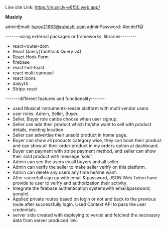 Live site Link: https://musicly-e6f50.web.app/

**Musicly**

adminEmail: harov21663@rubeshi.com adminPassword: Abcdef1@

-------using external packages or frameworks, libraries--------

- react-router-dom 
- React Query(TanStack Query v4) 
- React Hook Form 
- firebase 
- react-hot-toast 
- react multi carousel 
- react icons 
- daisyUi 
- Stripe-react

-------different features and functionality------- 

- used Musical instruments-resale platform with multi vendor users
- user roles: Admin, Seller, Buyer.
- Seller, Buyer role canbe choose when user signup.
- Seller can add their product which he/she want to sell with product details, meeting location.
- Seller can advertise their unsold product in home page.
- Buyer can show all products category wise, they can book their product and can show all their order product in my orders option at         dashboard.
- Buyer can payment with stripe payment method, and seller can show their sold product with messege 'sold'.
- Admin can see the users ex.all buyers and all seller.
- Admin can verify the seller to make seller verify on this platform.
- Admin can delete any users any time he/she want.
- After succefull sign up with email & password, JSON Web Token have provide to user to verify and authorization their activity.
- Integrate the firebase authentication system(with email&password, google).
- Applied private routes based on login or not and back to the previous route after successfully login.
Used Context API to pass the user credentials.
- server side created with deploying to vercel and fetched the necessary data from server produced link.
